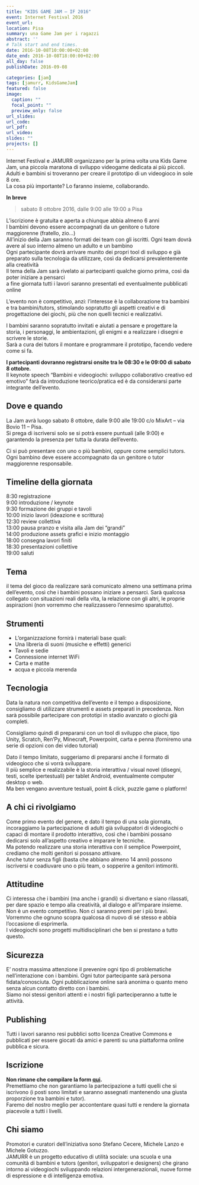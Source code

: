 ```yaml
---
title: "KIDS GAME JAM – IF 2016"
event: Internet Festival 2016
event_url: 
location: Pisa
summary: una Game Jam per i ragazzi
abstract: ''
# Talk start and end times.
date: 2016-10-08T10:00:00+02:00
date_end: 2016-10-08T18:00:00+02:00
all_day: false
publishDate: 2016-09-08

categories: [jam]
tags: [jamurr, KidsGameJam]
featured: false
image:
  caption: ""
  focal_point: ""
  preview_only: false
url_slides:
url_code:
url_pdf:
url_video: 
slides: ""
projects: []
---
```


Internet Festival e JAMURR organizzano per la prima volta una Kids Game Jam, una piccola maratona di sviluppo videogame dedicata ai più piccoli. Adulti e bambini si troveranno per creare il prototipo di un videogioco in sole 8 ore.  
La cosa più importante? Lo faranno insieme, collaborando.

**In breve**  
> sabato 8 ottobre 2016, dalle 9:00 alle 19:00 a Pisa  

L’iscrizione è gratuita e aperta a chiunque abbia almeno 6 anni  
I bambini devono essere accompagnati da un genitore o tutore maggiorenne (fratello, zio…)  
All’inizio della Jam saranno formati dei team con gli iscritti. Ogni team dovrà avere al suo interno almeno un adulto e un bambino  
Ogni partecipante dovrà arrivare munito dei propri tool di sviluppo e già preparato sulla tecnologia da utilizzare, così da dedicarsi prevalentemente alla creatività  
Il tema della Jam sarà rivelato ai partecipanti qualche giorno prima, così da poter iniziare a pensarci  
a fine giornata tutti i lavori saranno presentati ed eventualmente pubblicati online

L’evento non è competitivo, anzi: l’interesse è la collaborazione tra bambini e tra bambini/tutors, stimolando sopratutto gli aspetti creativi e di progettazione dei giochi, più che non quelli tecnici e realizzativi.

I bambini saranno sopratutto invitati e aiutati a pensare e progettare la storia, i personaggi, le ambientazioni, gli enigmi e a realizzare i disegni e scrivere le storie.  
Sarà a cura dei tutors il montare e programmare il prototipo, facendo vedere come si fa.

**I partecipanti dovranno registrarsi onsite tra le 08:30 e le 09:00 di sabato 8 ottobre.**  
Il keynote speech “Bambini e videogiochi: sviluppo collaborativo creativo ed emotivo” farà da introduzione teorico/pratica ed è da considerarsi parte integrante dell’evento.

## Dove e quando

La Jam avrà luogo sabato 8 ottobre, dalle 9:00 alle 19:00 c/o MixArt – via Bovio 11 – Pisa.  
Si prega di iscriversi solo se si potrà essere puntuali (alle 9:00) e garantendo la presenza per tutta la durata dell’evento.

Ci si può presentare con uno o più bambini, oppure come semplici tutors.  
Ogni bambino deve essere accompagnato da un genitore o tutor maggiorenne responsabile.

## Timeline della giornata

8:30 registrazione  
9:00 introduzione / keynote  
9:30 formazione dei gruppi e tavoli  
10:00 inizio lavori (ideazione e scrittura)  
12:30 review collettiva  
13:00 pausa pranzo e visita alla Jam dei “grandi”  
14:00 produzione assets grafici e inizio montaggio  
18:00 consegna lavori finiti  
18:30 presentazioni collettive  
19:00 saluti

## Tema

il tema del gioco da realizzare sarà comunicato almeno una settimana prima dell’evento, così che i bambini possano iniziare a pensarci. Sarà qualcosa collegato con situazioni reali della vita, la relazione con gli altri, le proprie aspirazioni (non vorremmo che realizzassero l’ennesimo sparatutto).

## Strumenti

-   L’organizzazione fornirà i materiali base quali:
-   Una libreria di suoni (musiche e effetti) generici
-   Tavoli e sedie
-   Connessione internet WiFi
-   Carta e matite
-   acqua e piccola merenda

## Tecnologia

Data la natura non competitiva dell’evento e il tempo a disposizione, consigliamo di utilizzare strumenti e assets preparati in precedenza. Non sarà possibile partecipare con prototipi in stadio avanzato o giochi già completi.

Consigliamo quindi di prepararsi con un tool di sviluppo che piace, tipo Unity, Scratch, Ren’Py, Minecraft, Powerpoint, carta e penna (forniremo una serie di opzioni con dei video tutorial)

Dato il tempo limitato, suggeriamo di prepararsi anche il formato di videogioco che si vorrà sviluppare.  
Il più semplice e realizzabile è la storia interattiva / visual novel (disegni, testi, scelte ipertestuali) per tablet Android, eventualmente computer desktop o web.  
Ma ben vengano avventure testuali, point & click, puzzle game o platform!

## A chi ci rivolgiamo

Come primo evento del genere, e dato il tempo di una sola giornata, incoraggiamo la partecipazione di adulti già sviluppatori di videogiochi o capaci di montare il prodotto interattivo, così che i bambini possano dedicarsi solo all’aspetto creativo e imparare le tecniche.  
Ma potendo realizzare una storia interattiva con il semplice Powerpoint, crediamo che molti genitori si possano attivare.  
Anche tutor senza figli (basta che abbiano almeno 14 anni) possono iscriversi e coadiuvare uno o più team, o sopperire a genitori intimoriti.

## Attitudine

Ci interessa che i bambini (ma anche i grandi) si divertano e siano rilassati, per dare spazio e tempo alla creatività, al dialogo e all’imparare insieme.  
Non è un evento competitivo. Non ci saranno premi per i più bravi.  
Vorremmo che ognuno scopra qualcosa di nuovo di sé stesso e abbia l’occasione di esprimerla.  
I videogiochi sono progetti multidisciplinari che ben si prestano a tutto questo.

## Sicurezza

E’ nostra massima attenzione il prevenire ogni tipo di problematiche nell’interazione con i bambini. Ogni tutor partecipante sarà persona fidata/conosciuta. Ogni pubblicazione online sarà anonima o quanto meno senza alcun contatto diretto con i bambini.  
Siamo noi stessi genitori attenti e i nostri figli parteciperanno a tutte le attività.

## Publishing

Tutti i lavori saranno resi pubblici sotto licenza Creative Commons e pubblicati per essere giocati da amici e parenti su una piattaforma online pubblica e sicura.

## Iscrizione

**Non rimane che compilare la form [qui](https://goo.gl/forms/nwFrznMPZ4gRCyVu2).**  
Premettiamo che non garantiamo la partecipazione a tutti quelli che si iscrivono (i posti sono limitati e saranno assegnati mantenendo una giusta proporzione tra bambini e tutor).  
Faremo del nostro meglio per accontentare quasi tutti e rendere la giornata piacevole a tutti i livelli.

## Chi siamo

Promotori e curatori dell’iniziativa sono Stefano Cecere, Michele Lanzo e Michele Gotuzzo.  
JAMURR è un progetto educativo di utilità sociale: una scuola e una comunità di bambini e tutors (genitori, sviluppatori e designers) che girano intorno ai videogiochi sviluppando relazioni intergenerazionali, nuove forme di espressione e di intelligenza emotiva.
